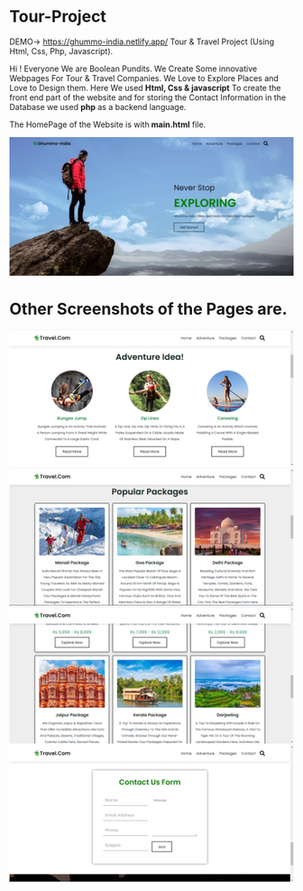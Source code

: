 # Tour-Project

DEMO-> https://ghummo-india.netlify.app/
Tour &amp; Travel Project (Using Html, Css, Php, Javascript).

Hi ! Everyone We are Boolean Pundits. We Create Some innovative Webpages For Tour & Travel Companies. We Love to Explore Places and Love to Design them.
Here We used <b>Html, Css & javascript</b> To create the front end part of the website and for storing the Contact Information in the Database we used <b>php</b> as a backend language.

The HomePage of the Website is with<b> main.html</b> file.

![alt text](https://github.com/itsaksh04/Tour-Travel-Project/blob/main/screenshot/landing%20Page.png)

<h1><b>Other Screenshots of the Pages are.</b></h1>

![alt text](https://github.com/itsaksh04/Tour-Travel-Project/blob/main/screenshot/adventure.PNG)
![alt text](https://github.com/itsaksh04/Tour-Travel-Project/blob/main/screenshot/package1.PNG)
![alt text](https://github.com/itsaksh04/Tour-Travel-Project/blob/main/screenshot/package2.PNG)
![alt text](https://github.com/itsaksh04/Tour-Travel-Project/blob/main/screenshot/contact.PNG)
